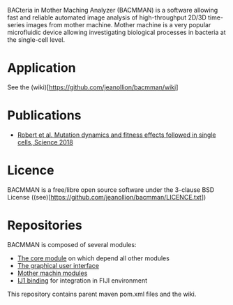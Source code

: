 BACteria in Mother Maching Analyzer (BACMMAN) is a software allowing fast and reliable automated image analysis of high-throughput 2D/3D time-series images from mother machine. Mother machine is a very popular microfluidic device allowing investigating biological processes in bacteria at the single-cell level.

# Application
See the (wiki)[https://github.com/jeanollion/bacmman/wiki]

# Publications
- [Robert et al. Mutation dynamics and fitness effects followed in single cells, Science 2018](http://science.sciencemag.org/content/359/6381/1283)

# Licence

BACMMAN is a free/libre open source software under the 3-clause BSD License ((see)[https://github.com/jeanollion/bacmman/LICENCE.txt]) 

# Repositories
BACMMAN is composed of several modules:
- [The core module](http://github.com/jeanollion/bacmman-core) on which depend all other modules
- [The graphical user interface](http://github.com/jeanollion/bacmman-gui)
- [Mother machin modules](http://github.com/jeanollion/bacmman-modules-mother-machine)
- [IJ1 binding](http://github.com/jeanollion/bacmman-ij1_) for integration in FIJI environment

This repository contains parent maven pom.xml files and the wiki. 
